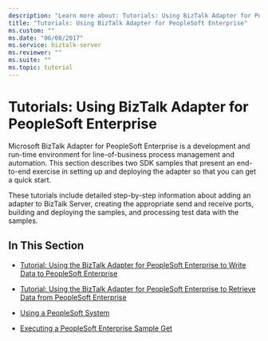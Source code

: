 ```yaml
---
description: "Learn more about: Tutorials: Using BizTalk Adapter for PeopleSoft Enterprise"
title: "Tutorials: Using BizTalk Adapter for PeopleSoft Enterprise"
ms.custom: ""
ms.date: "06/08/2017"
ms.service: biztalk-server
ms.reviewer: ""
ms.suite: ""
ms.topic: tutorial
---
```

# Tutorials: Using BizTalk Adapter for PeopleSoft Enterprise
Microsoft BizTalk Adapter for PeopleSoft Enterprise is a development and run-time environment for line-of-business process management and automation. This section describes two SDK samples that present an end-to-end exercise in setting up and deploying the adapter so that you can get a quick start.  
  
 These tutorials include detailed step-by-step information about adding an adapter to BizTalk Server, creating the appropriate send and receive ports, building and deploying the samples, and processing test data with the samples.  
  
## In This Section  
  
-   [Tutorial: Using the BizTalk Adapter for PeopleSoft Enterprise to Write Data to PeopleSoft Enterprise](../core/tutorial-use-the-peoplesoft-adapter-in-biztalk-server-to-write-data.md)  
  
-   [Tutorial: Using the BizTalk Adapter for PeopleSoft Enterprise to Retrieve Data from PeopleSoft Enterprise](../core/tutorial-use-the-peoplesoft-enterprise-adapter-to-get-data-in-biztalk-server.md)  
  
-   [Using a PeopleSoft System](../core/using-a-peoplesoft-system.md)  
  
-   [Executing a PeopleSoft Enterprise Sample Get](../core/executing-a-peoplesoft-enterprise-sample-get.md)
